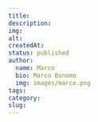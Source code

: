 ```yaml
---
title: 
description: 
img: 
alt: 
createdAt: 
status: published
author:
  name: Marco
  bio: Marco Bonomo
  img: images/marco.png
tags: 
category: 
slug:
---
```

